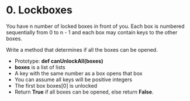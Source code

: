 # 0. Lockboxes
You have n number of locked boxes in front of you. Each box is numbered sequentially from 0 to n - 1 and each box may contain keys to the other boxes.

Write a method that determines if all the boxes can be opened.

- Prototype: **def canUnlockAll(boxes)**
- **boxes** is a list of lists
- A key with the same number as a box opens that box
- You can assume all keys will be positive integers
- The first box boxes[0] is unlocked
- Return **True** if all boxes can be opened, else return **False**.